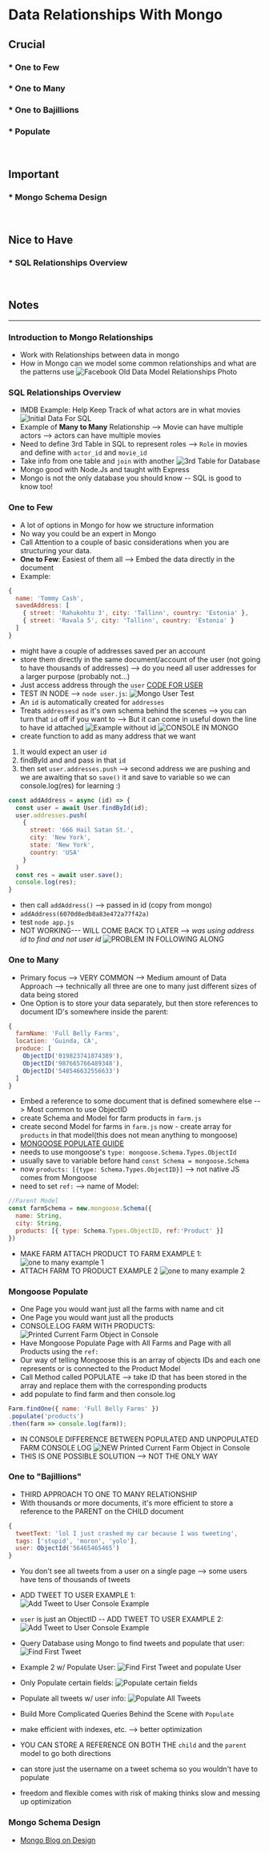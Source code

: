 # Data Relationships With Mongo

## Crucial 

### * One to Few
### * One to Many
### * One to Bajillions
### * Populate

<br>

## Important 

### * Mongo Schema Design

<br>

## Nice to Have

### * SQL Relationships Overview

<br>

## Notes

<hr>

### Introduction to Mongo Relationships
- Work with Relationships between data in mongo
- How in Mongo can we model some common relationships and what are the patterns use
![Facebook Old Data Model Relationships Photo](assets/facebook_old.jpeg)

### SQL Relationships Overview
- IMDB Example: Help Keep Track of what actors are in what movies
![Initial Data For SQL](assets/sql1.png)
- Example of **Many to Many** Relationship --> Movie can have multiple actors --> actors can have multiple movies
- Need to define 3rd Table in SQL to represent roles --> `Role` in movies and define with `actor_id` and `movie_id`
- Take info from one table and `join` with another
![3rd Table for Database](assets/sql2.png)
- Mongo good with Node.Js and taught with Express
- Mongo is not the only database you should know -- SQL is good to know too!

### One to Few
- A lot of options in Mongo for how we structure information
- No way you could be an expert in Mongo
- Call Attention to a couple of basic considerations when you are structuring your data. 
- **One to Few**: Easiest of them all --> Embed the data directly in the document
- Example:
```js
{
  name: 'Tommy Cash',
  savedAddress: [
    { street: 'Rahukohtu 3', city: 'Tallinn', country: 'Estonia' },
    { street: 'Ravala 5', city: 'Tallinn', country: 'Estonia' }
  ]
}
```
- might have a couple of addresses saved per an account
- store them directly in the same document/account of the user (not going to have thousands of addresses) --> do you need all user addresses for a larger purpose (probably not...)
- Just access address through the `user`
[CODE FOR USER](01_mongoose_relationships/user.js)
- TEST IN NODE --> `node user.js`:
![Mongo User Test](assets/onetofew1.png)
- An `id` is automatically created for `addresses`
- Treats `addressesd` as it's own schema behind the scenes --> you can turn that `id` off if you want to --> But it can come in useful down the line to have id attached
![Example without id](assets/onetofew2.png)
![CONSOLE IN MONGO](assets/onetofew3.png)
- create function to add as many address that we want
1. It would expect an user `id` 
2. findById and and pass in that `id`
3. then set `user.addresses.push` --> second address we are pushing and we are awaiting that so `save()` it and save to variable so we can console.log(res) for learning :)
```js
const addAddress = async (id) => {
  const user = await User.findById(id);
  user.addresses.push(
    {
      street: '666 Hail Satan St.',
      city: 'New York',
      state: 'New York',
      country: 'USA'
    }
  )
  const res = await user.save();
  console.log(res);
}
```
- then call `addAddress()` --> passed in id (copy from mongo)
- `addAddress(6070d8edb8a83e472a77f42a)`
- test `node app.js`
- NOT WORKING--- WILL COME BACK TO LATER --> *was using address id to find and not user id*
![PROBLEM IN FOLLOWING ALONG](errorme1.png)

### One to Many
- Primary focus --> VERY COMMON --> Medium amount of Data Approach --> technically all three are one to many just different sizes of data being stored
- One Option is to store your data separately, but then store references to document ID's somewhere inside the parent:
```js
{
  farmName: 'Full Belly Farms',
  location: 'Guinda, CA',
  produce: [
    ObjectID('019823741874389'),
    ObjectID('987665766489348'),
    ObjectID('548546632556633')
  ]
}
```
- Embed a reference to some document that is defined somewhere else --> Most common to use ObjectID
- create Schema and Model for farm products in `farm.js`
- create second Model for farms in `farm.js` now - create array for `products` in that model(this does not mean anything to mongoose)
- [MONGOOSE POPULATE GUIDE](https://mongoosejs.com/docs/populate.html)
- needs to use mongoose's `type: mongoose.Schema.Types.ObjectId`
- usually save to variable before hand `const Schema = mongoose.Schema`
- now `products: [{type: Schema.Types.ObjectID}]` --> not native JS comes from Mongoose
- need to set `ref:` --> name of Model:
```js
//Parent Model
const farmSchema = new.mongoose.Schema({
  name: String,
  city: String,
  products: [{ type: Schema.Types.ObjectID, ref:'Product' }]
})
```
- MAKE FARM ATTACH PRODUCT TO FARM EXAMPLE 1:
![one to many example 1](assets/onetomany1.png)
- ATTACH FARM TO PRODUCT EXAMPLE 2
![one to many example 2](assets/onetomany2.png)

### Mongoose Populate
- One Page you would want just all the farms with name and cit
- One Page you would want just all the products
- CONSOLE.LOG FARM WITH PRODUCTS:
![Printed Current Farm Object in Console](assets/populate1.png)
- Have Mongoose Populate Page with All Farms and Page with all Products using the `ref:`
- Our way of telling Mongoose this is an array of objects IDs and each one represents or is connected to the Product Model
- Call Method called POPULATE --> take ID that has been stored in the array and replace them with the corresponding products
- add populate to find farm and then console.log
```js
Farm.findOne({ name: 'Full Belly Farms' })
.populate('products')
.then(farm => console.log(farm));

```
- IN CONSOLE DIFFERENCE BETWEEN POPULATED AND UNPOPULATED FARM CONSOLE LOG
![NEW Printed Current Farm Object in Console](assets/populate2.png)
- THIS IS ONE POSSIBLE SOLUTION --> NOT THE ONLY WAY

### One to "Bajillions"
- THIRD APPROACH TO ONE TO MANY RELATIONSHIP
- With thousands or more documents, it's more efficient to store a reference to the PARENT on the CHILD document
```js
{
  tweetText: 'lol I just crashed my car because I was tweeting',
  tags: ['stupid', 'moron', 'yolo'],
  user: ObjectId('56465465465')
}
```
- You don't see all tweets from a user on a single page --> some users have tens of thousands of tweets
- ADD TWEET TO USER EXAMPLE 1:
![Add Tweet to User Console Example](assets/onetobajillions1.png)
- `user` is just an ObjectID 
-- ADD TWEET TO USER EXAMPLE 2:
![Add Tweet to User Console Example](assets/onetobajillions2.png)

- Query Database using Mongo to find tweets and populate that user:
![Find First Tweet](assets/onetobajillions3.png)
- Example 2 w/ Populate User:
![Find First Tweet and populate User](assets/onetobajillions4.png)
- Only Populate certain fields:
![Populate certain fields](assets/onetobajillions5.png)
- Populate all tweets w/ user info:
![Populate All Tweets](assets/onetobajillions6.png)

- Build More Complicated Queries Behind the Scene with `Populate`
- make efficient with indexes, etc. --> better optimization
- YOU CAN STORE A REFERENCE ON BOTH THE `child` and the `parent` model to go both directions
- can store just the username on a tweet schema so you wouldn't have to populate
- freedom and flexible comes with risk of making thinks slow and messing up optimization 

### Mongo Schema Design
- [Mongo Blog on Design](https://www.mongodb.com/blog/post/6-rules-of-thumb-for-mongodb-schema-design-part-3)